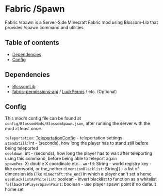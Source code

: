 # Fabric /Spawn

Fabric /spawn is a Server-Side Minecraft Fabric mod using Blossom-Lib that provides /spawn command and utilities

## Table of contents

- [Dependencies](#dependencies)
- [Config](#config)


## Dependencies

* [BlossomLib](https://github.com/BlossomMods/BlossomLib)
* [fabric-permissions-api](https://github.com/lucko/fabric-permissions-api) / [LuckPerms](https://luckperms.net/) /
  etc. (Optional)

## Config

This mod's config file can be found at `config/BlossomMods/BlossomSpawn.json`, after running the server with
the mod at least once.

`teleportation`: [TeleportationConfig](https://github.com/BlossomMods/BlossomLib/blob/main/README.md#teleportationconfig) -
teleportation settings  
`standStill`: int - (seconds), how long the player has to stand still before being teleported  
`cooldown`: int - (seconds), how long the player has to wait after teleporting using this command, before
being able to teleport again  
`spawnPos`: X: double X coordinate etc...
`world`: String - world  registry key - like overworld, or the_nether
`dimensionBlacklist`: String[] - a list of dimension ids (like `minecraft:the_end`) in which a player can't set a home
`useBlacklistAsWhitelist`: boolean - invert blacklist to function as a whitelist  
`fallbackToPlayerSpawnPoint`: boolean - use player spawn point if no default home set

